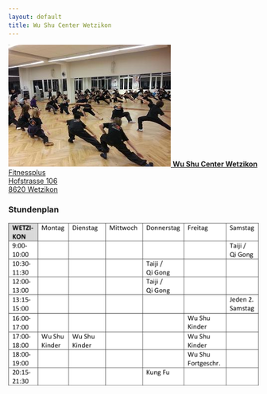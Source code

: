 ```yaml
---
layout: default
title: Wu Shu Center Wetzikon
---
```


<a href="http://map.search.ch/wetzikon/hofstr.106" target="_blank">
<img class="ifloat-right" src="/images/raum_wetzi.jpg" alt="Trainingsraum Wetzikon">
<strong>Wu Shu Center Wetzikon</strong><br>
Fitnessplus<br>
Hofstrasse 106<br>
8620 Wetzikon
</a>

### Stundenplan

<img src="/images/stundenplaene/stundenplan-wetzikon.png" alt="Stundenplan Wetzikon">